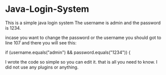 # Java-Login-System
This is a simple java login system
The username is admin and the password is 1234.

incase you want to change the password or the username
you should got to line 107 and there you will see this:

if (username.equals("admin") && password.equals("1234")) {


I wrote the code so simple so you can edit it.
that is all you need to know.
I did not use any plugins or anything.
